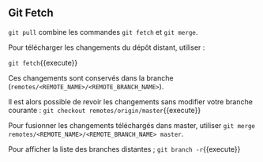 ## Git Fetch

`git pull` combine les commandes `git fetch` et `git merge`.

Pour télécharger les changements du dépôt distant, utiliser :

`git fetch`{{execute}}

Ces changements sont conservés dans la branche (`remotes/<REMOTE_NAME>/<REMOTE_BRANCH_NAME>`).

Il est alors possible de revoir les changements sans modifier votre branche courante :
`git checkout remotes/origin/master`{{execute}}

Pour fusionner les changements téléchargés dans master, utiliser `git merge remotes/<REMOTE_NAME>/<REMOTE_BRANCH_NAME> master`.


Pour afficher la liste des branches distantes ;
`git branch -r`{{execute}}
